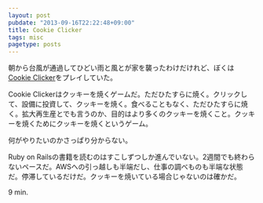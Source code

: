 ```yaml
---
layout: post
pubdate: "2013-09-16T22:22:48+09:00"
title: Cookie Clicker
tags: misc
pagetype: posts
---
```

朝から台風が通過してひどい雨と風とが家を襲ったわけだけれど、ぼくは[Cookie Clicker][cookie-clicker]をプレイしていた。

Cookie Clickerはクッキーを焼くゲームだ。ただひたすらに焼く。クリックして、設備に投資して、クッキーを焼く。食べることもなく、ただひたすらに焼く。拡大再生産とでも言うのか、目的はより多くのクッキーを焼くこと。クッキーを焼くためにクッキーを焼くというゲーム。

何がやりたいのかさっぱり分からない。

Ruby on Railsの書籍を読むのはすこしずつしか進んでいない。2週間でも終わらないペースだ。AWSへの引っ越しも半端だし、仕事の調べものも半端な状態だ。停滞しているだけだ。クッキーを焼いている場合じゃないのは確かだ。

9 min.

[cookie-clicker]: http://orteil.dashnet.org/cookieclicker/
